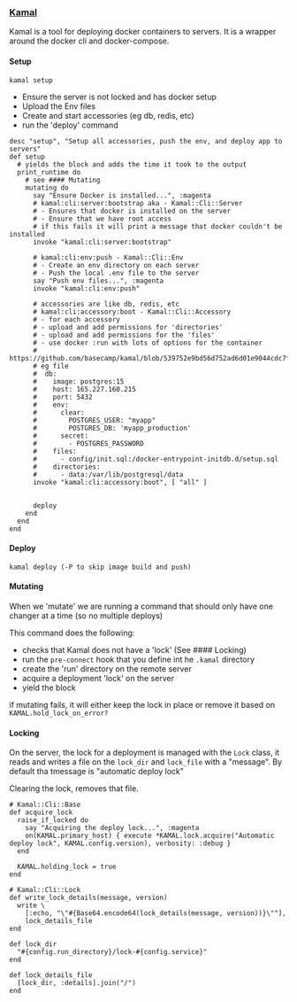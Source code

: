 ### [Kamal](https://kamal-deploy.org/) 

Kamal is a tool for deploying docker containers to servers. It is a wrapper around the docker cli and docker-compose.

#### Setup

`kamal setup`
 - Ensure the server is not locked and has docker setup
 - Upload the Env files
 - Create and start accessories (eg db, redis, etc)
 - run the 'deploy' command 

```
desc "setup", "Setup all accessories, push the env, and deploy app to servers"
def setup
  # yields the block and adds the time it took to the output
  print_runtime do
    # see #### Mutating
    mutating do
      say "Ensure Docker is installed...", :magenta
      # kamal:cli:server:bootstrap aka - Kamal::Cli::Server 
      # - Ensures that docker is installed on the server
      # - Ensure that we have root access
      # if this fails it will print a message that docker couldn't be installed
      invoke "kamal:cli:server:bootstrap"
      
      # kamal:cli:env:push - Kamal::Cli::Env
      # - Create an env directory on each server
      # - Push the local .env file to the server
      say "Push env files...", :magenta
      invoke "kamal:cli:env:push"

      # accessories are like db, redis, etc
      # kamal:cli:accessory:boot - Kamal::Cli::Accessory
      # - for each accessory
      # - upload and add permissions for 'directories'
      # - upload and add permissions for the 'files'
      # - use docker :run with lots of options for the container
      # https://github.com/basecamp/kamal/blob/539752e9bd56d752ad6d01e9044cdc7f47149881/lib/mrsk/commands/accessory.rb#L11 
      # eg file
      #  db:
      #    image: postgres:15
      #    host: 165.227.160.215
      #    port: 5432
      #    env:
      #      clear:
      #        POSTGRES_USER: "myapp"
      #        POSTGRES_DB: 'myapp_production'
      #      secret:
      #        - POSTGRES_PASSWORD
      #    files:
      #      - config/init.sql:/docker-entrypoint-initdb.d/setup.sql
      #    directories:
      #      - data:/var/lib/postgresql/data
      invoke "kamal:cli:accessory:boot", [ "all" ]
      
      
      deploy
    end
  end
end  
```

#### Deploy

`kamal deploy (-P to skip image build and push) `

#### Mutating 

When we 'mutate' we are running a command that should only have one changer at a time (so no multiple deploys)

This command does the following:
- checks that Kamal does not have a 'lock' (See #### Locking)
- run the `pre-connect` hook that you define int he `.kamal` directory
- create the 'run' directory on the remote server
- acquire a deployment 'lock' on the server 
- yield the block

if mutating fails, it will either keep the lock in place or remove it based on `KAMAL.hold_lock_on_error?`

#### Locking

On the server, the lock for a deployment is managed with the `Lock` class, it reads and writes a file on the `lock_dir` and `lock_file` with a "message".  By default tha tmessage is "automatic deploy lock"

Clearing the lock, removes that file.

```
# Kamal::Cli::Base
def acquire_lock
  raise_if_locked do
    say "Acquiring the deploy lock...", :magenta
    on(KAMAL.primary_host) { execute *KAMAL.lock.acquire("Automatic deploy lock", KAMAL.config.version), verbosity: :debug }
  end

  KAMAL.holding_lock = true
end

# Kamal::Cli::Lock
def write_lock_details(message, version)
  write \
    [:echo, "\"#{Base64.encode64(lock_details(message, version))}\""],
    lock_details_file
end

def lock_dir
  "#{config.run_directory}/lock-#{config.service}"
end

def lock_details_file
  [lock_dir, :details].join("/")
end
```
